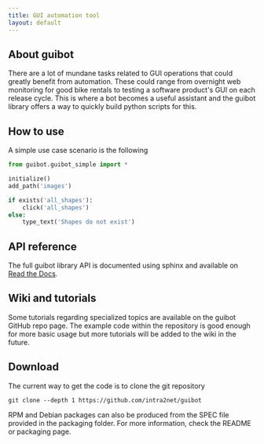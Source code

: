 ```yaml
---
title: GUI automation tool
layout: default
---
```


## [](#about)About guibot

There are a lot of mundane tasks related to GUI operations that could greatly benefit from automation. These could range from overnight web monitoring for good bike rentals to testing a software product's GUI on each release cycle. This is where a bot becomes a useful assistant and the guibot library offers a way to quickly build python scripts for this.

## [](#usage)How to use

A simple use case scenario is the following

```python
from guibot.guibot_simple import *

initialize()
add_path('images')

if exists('all_shapes'):
    click('all_shapes')
else:
    type_text('Shapes do not exist')
```

## [](#apidoc)API reference

The full guibot library API is documented using sphinx and available on [Read the Docs](http://guibot.readthedocs.io/en/latest/).

## [](#wiki)Wiki and tutorials

Some tutorials regarding specialized topics are available on the guibot GitHub repo page. The example code within the repository is good enough for more basic usage but more tutorials will be added to the wiki in the future.

## [](#download)Download

The current way to get the code is to clone the git repository

```
git clone --depth 1 https://github.com/intra2net/guibot
```

RPM and Debian packages can also be produced from the SPEC file provided in the packaging folder. For more information, check the README or packaging page.
